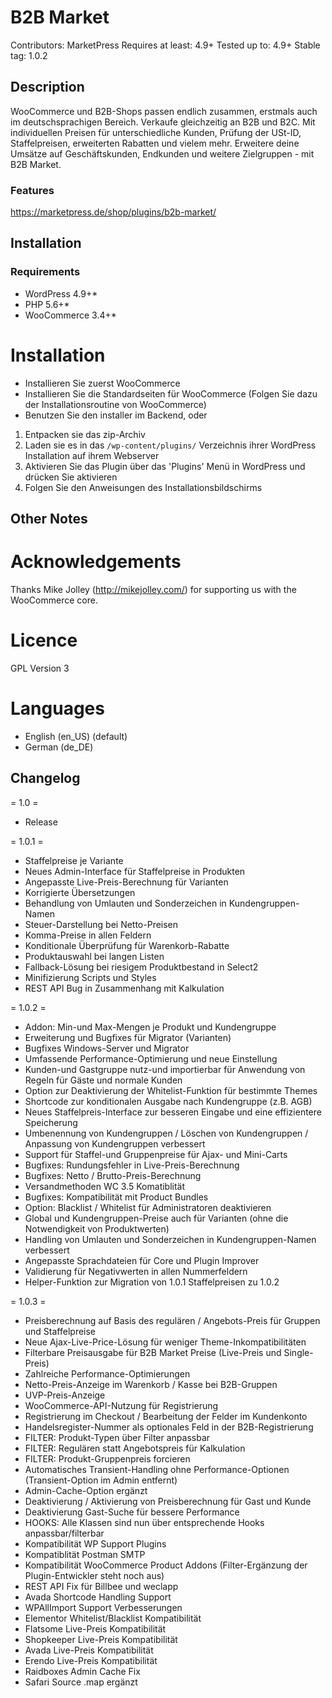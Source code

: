 # B2B Market
Contributors: MarketPress
Requires at least: 4.9+
Tested up to: 4.9+
Stable tag: 1.0.2

## Description

WooCommerce und B2B-Shops passen endlich zusammen, erstmals auch im deutschsprachigen Bereich. Verkaufe gleichzeitig an B2B und B2C. Mit individuellen Preisen für unterschiedliche Kunden, Prüfung der USt-ID, Staffelpreisen, erweiterten Rabatten und vielem mehr. Erweitere deine Umsätze auf Geschäftskunden, Endkunden und weitere Zielgruppen - mit B2B Market.

### Features
<https://marketpress.de/shop/plugins/b2b-market/>

## Installation

### Requirements
* WordPress 4.9+*
* PHP 5.6+*
* WooCommerce 3.4+*

# Installation
 * Installieren Sie zuerst WooCommerce
 * Installieren Sie die Standardseiten für WooCommerce (Folgen Sie dazu der Installationsroutine von WooCommerce)
 * Benutzen Sie den installer im Backend, oder

1. Entpacken sie das zip-Archiv
2. Laden sie es in das `/wp-content/plugins/` Verzeichnis ihrer WordPress Installation auf ihrem Webserver
3. Aktivieren Sie das Plugin über das 'Plugins' Menü in WordPress und drücken Sie aktivieren
4. Folgen Sie den Anweisungen des Installationsbildschirms

## Other Notes
# Acknowledgements
Thanks Mike Jolley (http://mikejolley.com/) for supporting us with the WooCommerce core.

# Licence
 GPL Version 3

# Languages
- English (en_US) (default)
- German (de_DE)

## Changelog

= 1.0 =
- Release

= 1.0.1 =
- Staffelpreise je Variante
- Neues Admin-Interface für Staffelpreise in Produkten
- Angepasste Live-Preis-Berechnung für Varianten
- Korrigierte Übersetzungen
- Behandlung von Umlauten und Sonderzeichen in Kundengruppen-Namen
- Steuer-Darstellung bei Netto-Preisen
- Komma-Preise in allen Feldern
- Konditionale Überprüfung für Warenkorb-Rabatte
- Produktauswahl bei langen Listen
- Fallback-Lösung bei riesigem Produktbestand in Select2
- Minifizierung Scripts und Styles
- REST API Bug in Zusammenhang mit Kalkulation

= 1.0.2 =
- Addon: Min-und Max-Mengen je Produkt und Kundengruppe
- Erweiterung und Bugfixes für Migrator (Varianten)
- Bugfixes Windows-Server und Migrator
- Umfassende Performance-Optimierung und neue Einstellung
- Kunden-und Gastgruppe nutz-und importierbar für Anwendung von Regeln für Gäste und normale Kunden
- Option zur Deaktivierung der Whitelist-Funktion für bestimmte Themes
- Shortcode zur konditionalen Ausgabe nach Kundengruppe (z.B. AGB)
- Neues Staffelpreis-Interface zur besseren Eingabe und eine effizientere Speicherung
- Umbenennung von Kundengruppen / Löschen von Kundengruppen / Anpassung von Kundengruppen verbessert
- Support für Staffel-und Gruppenpreise für Ajax- und Mini-Carts
- Bugfixes: Rundungsfehler in Live-Preis-Berechnung
- Bugfixes: Netto / Brutto-Preis-Berechnung
- Versandmethoden WC 3.5 Komatiblität
- Bugfixes: Kompatibilität mit Product Bundles
- Option: Blacklist / Whitelist für Administratoren deaktivieren
- Global und Kundengruppen-Preise auch für Varianten (ohne die Notwendigkeit von Produktwerten)
- Handling von Umlauten und Sonderzeichen in Kundengruppen-Namen verbessert
- Angepasste Sprachdateien für Core und Plugin Improver
- Validierung für Negativwerten in allen Nummerfeldern
- Helper-Funktion zur Migration von 1.0.1 Staffelpreisen zu 1.0.2

= 1.0.3 =
- Preisberechnung auf Basis des regulären / Angebots-Preis für Gruppen und Staffelpreise
- Neue Ajax-Live-Price-Lösung für weniger Theme-Inkompatibilitäten
- Filterbare Preisausgabe für B2B Market Preise (Live-Preis und Single-Preis)
- Zahlreiche Performance-Optimierungen
- Netto-Preis-Anzeige im Warenkorb / Kasse bei B2B-Gruppen
- UVP-Preis-Anzeige
- WooCommerce-API-Nutzung für Registrierung
- Registrierung im Checkout / Bearbeitung der Felder im Kundenkonto
- Handelsregister-Nummer als optionales Feld in der B2B-Registrierung
- FILTER: Produkt-Typen über Filter anpassbar
- FILTER: Regulären statt Angebotspreis für Kalkulation
- FILTER: Produkt-Gruppenpreis forcieren
- Automatisches Transient-Handling ohne Performance-Optionen (Transient-Option im Admin entfernt)
- Admin-Cache-Option ergänzt
- Deaktivierung / Aktivierung von Preisberechnung für Gast und Kunde
- Deaktivierung Gast-Suche für bessere Performance
- HOOKS: Alle Klassen sind nun über entsprechende Hooks anpassbar/filterbar
- Kompatibilität WP Support Plugins
- Kompatiblität Postman SMTP
- Kompatibilität WooCommerce Product Addons (Filter-Ergänzung der Plugin-Entwickler steht noch aus)
- REST API Fix für Billbee und weclapp
- Avada Shortcode Handling Support
- WPAllImport Support Verbesserungen
- Elementor Whitelist/Blacklist Kompatibilität
- Flatsome Live-Preis Kompatibilität
- Shopkeeper Live-Preis Kompatibilität
- Avada Live-Preis Kompatibilität
- Erendo Live-Preis Kompatibilität
- Raidboxes Admin Cache Fix
- Safari Source .map ergänzt